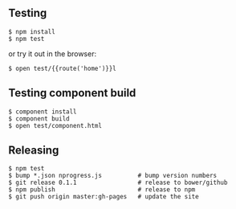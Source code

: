 Testing
-------

    $ npm install
    $ npm test

or try it out in the browser:

    $ open test/{{route('home')}}l

Testing component build
-----------------------

    $ component install
    $ component build
    $ open test/component.html

Releasing
---------

    $ npm test
    $ bump *.json nprogress.js          # bump version numbers
    $ git release 0.1.1                 # release to bower/github
    $ npm publish                       # release to npm
    $ git push origin master:gh-pages   # update the site
